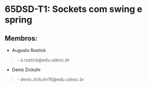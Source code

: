 <div><h1>65DSD-T1: Sockets com swing e spring </h1></div>

<div><h2>Membros: </h2></div>

* Augusto Rustick 
><p>- a.rustick@edu.udesc.br</p>

* Denis Zickuhr
><p>- denis.zickuhr16@edu.udesc.br</p>



